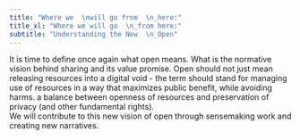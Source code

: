 ```yaml
---
title: "Where we  \nwill go from  \n_here:"
title_xl: "Where we will go  \n_from here:"
subtitle: "Understanding the New  \n_Open"
---
```

It is time to define once again what open means. What is the normative vision behind sharing and its value promise. Open should not just mean releasing resources into a digital void - the term should stand for managing use of resources in a way that maximizes public benefit, while avoiding harms. a balance between openness of resources and preservation of privacy (and other fundamental rights).  
We will contribute to this new vision of open through sensemaking work and creating new narratives.
